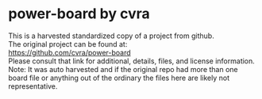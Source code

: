
# power-board by cvra  
This is a harvested standardized copy of a project from github.  
The original project can be found at:  
https://github.com/cvra/power-board  
Please consult that link for additional, details, files, and license information.  
Note: It was auto harvested and if the original repo had more than one board file or anything out of the ordinary the files here are likely not representative.  
    